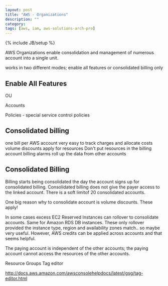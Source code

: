 ```yaml
---
layout: post
title: "AWS - Organizations"
description: ""
category: 
tags: [aws, iam, aws-solutions-arch-pro]
---
```

{% include JB/setup %}

AWS Organizations enable consolidation and management of numerous account into a single unit.

works in two different modes; enable all features or consolidated billing only

## Enable All Features

OU

Accounts

Policies - special service control policies


## Consolidated billing

one bill per AWS account
very easy to track charges and allocate costs
volume discounts apply for resources
Don't put resources in the billing account
billing alarms roll up the data from other accounts

## Consolidated Billing

Billing starts being consolidated the day the account signs up for consolidated billing. Consolidated billing does not give the payer access to the linked account. There is a soft limitof 20 consolidated accounts.

One big reason why to consolidate account is volume discounts. These apply!

In some cases excess EC2 Reserved Instances can rollover to consolidate accounts. Same for Amazon RDS DB instances. These only rollover provided the instance type, region and availability zones match.. so maybe very useful. However, AWS credits can be applied across accounts and that seems helpful.

The paying account is independent of the other accounts; the paying account cannot access the resources of the other accounts.



Resource Groups
Tag editor

http://docs.aws.amazon.com/awsconsolehelpdocs/latest/gsg/tag-editor.html